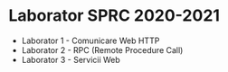 # Laborator SPRC 2020-2021

* Laborator 1 - Comunicare Web HTTP
* Laborator 2 - RPC (Remote Procedure Call)
* Laborator 3 - Servicii Web
